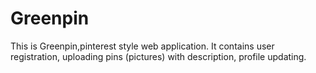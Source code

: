 # Greenpin

This is Greenpin,pinterest style web application. It contains user registration, uploading pins (pictures) with description, profile updating. 


